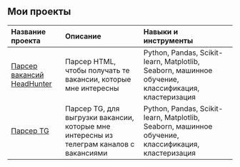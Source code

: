 ## Мои проекты

| Название проекта | Описание | Навыки и инструменты |
| :----------------| :---------------------  | :---------------------------- |
|[Парсер вакансий HeadHunter](https://github.com/An-50/MyProjects/tree/main/Parser%20HTML%20HeadHunter)|Парсер HTML, чтобы получать те вакансии, которые мне интересны|Python, Pandas, Scikit-learn, Matplotlib, Seaborn, машинное обучение, классификация, кластеризация|
|[Парсер TG](https://github.com/An-50/MyProjects/tree/main/Parser%20TG)|Парсер TG, для выгрузки вакансии, которые мне интересны из телеграм каналов с вакансиями|Python, Pandas, Scikit-learn, Matplotlib, Seaborn, машинное обучение, классификация, кластеризация|
